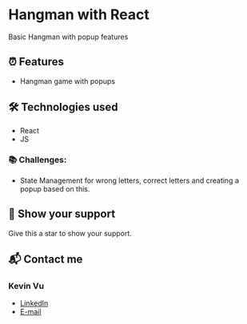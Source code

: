 # Hangman with React

Basic Hangman with popup features

## ⏰ Features

- Hangman game with popups

## 🛠️ Technologies used

- React
- JS

### 📚 Challenges:

- State Management for wrong letters, correct letters and creating a popup based on this.

## 🌟 Show your support

Give this a star to show your support.

## 📬 Contact me

### Kevin Vu

- [LinkedIn](https://www.linkedin.com/in/kevin-vu-06/)
- [E-mail](mailto:kevin.vu06@gmail.com)
